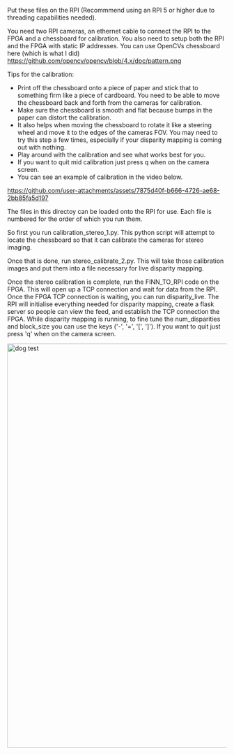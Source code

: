 Put these files on the RPI (Recommmend using an RPI 5 or higher due to threading capabilities needed).

You need two RPI cameras, an ethernet cable to connect the RPI to the FPGA and a chessboard for calibration.  You also need to setup both the RPI and the FPGA with static IP addresses. You can use OpenCVs chessboard here (which is what I did) https://github.com/opencv/opencv/blob/4.x/doc/pattern.png

Tips for the calibration: 
* Print off the chessboard onto a piece of paper and stick that to something firm like a piece of cardboard. You need to be able to move the chessboard back and forth from the cameras for calibration.
* Make sure the chessboard is smooth and flat because bumps in the paper can distort the calibration.
* It also helps when moving the chessboard to rotate it like a steering wheel and move it to the edges of the cameras FOV. You may need to try this step a few times, especially if your disparity mapping is coming out with nothing.
* Play around with the calibration and see what works best for you.
* If you want to quit mid calibration just press q when on the camera screen.
* You can see an example of calibration in the video below.



https://github.com/user-attachments/assets/7875d40f-b666-4726-ae68-2bb85fa5d197



The files in this directoy can be loaded onto the RPI for use. Each file is numbered for the order of which you run them.

So first you run calibration_stereo_1.py. This python script will attempt to locate the chessboard so that it can calibrate the cameras for stereo imaging.

Once that is done, run stereo_calibrate_2.py. This will take those calibration images and put them into a file necessary for live disparity mapping.

Once the stereo calibration is complete, run the FINN_TO_RPI code on the FPGA. This will open up a TCP connection and wait for data from the RPI. Once the FPGA TCP connection is waiting, you can run disparity_live. The RPI will initialise everything needed for disparity mapping, create a flask server so people can view the feed, and establish the TCP connection the FPGA. While disparity mapping is running, to fine tune the num_disparities and block_size you can use the keys ('-', '=', '[', ']'). If you want to quit just press 'q' when on the camera screen.


<img width="1897" height="925" alt="dog test" src="https://github.com/user-attachments/assets/0994ecf2-0082-4fd7-a223-ac2a049f657b" />
